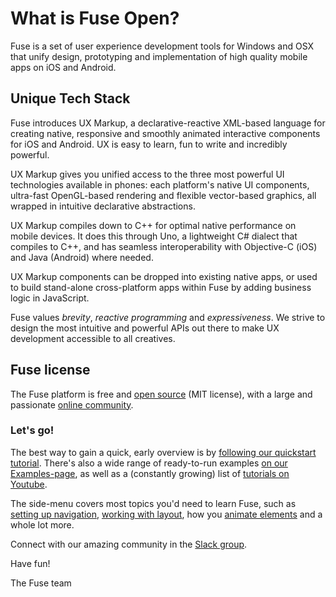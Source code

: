 # What is Fuse Open?

Fuse is a set of user experience development tools for Windows and OSX that unify design, prototyping and implementation of high quality mobile apps on iOS and Android.

## Unique Tech Stack

Fuse introduces UX Markup, a declarative-reactive XML-based language for creating native, responsive and smoothly animated interactive components for iOS and Android. UX is easy to learn, fun to write and incredibly powerful.

UX Markup gives you unified access to the three most powerful UI technologies available in phones: each platform's native UI components, ultra-fast OpenGL-based rendering and flexible vector-based graphics, all wrapped in intuitive declarative abstractions.

UX Markup compiles down to C++ for optimal native performance on mobile devices. It does this through Uno, a lightweight C# dialect that compiles to C++, and has seamless interoperability with Objective-C (iOS) and Java (Android) where needed. 

UX Markup components can be dropped into existing native apps, or used to build stand-alone cross-platform apps within Fuse by adding business logic in JavaScript. 

Fuse values *brevity*, *reactive programming* and *expressiveness*. We strive to design the most intuitive and powerful APIs out there to make UX development accessible to all creatives.

## Fuse license

The Fuse platform is free and [open source](https://fuse-open.github.io) (MIT license), with a large and passionate [online community](https://fusecommunity.slack.com). 

### Let's go!

The best way to gain a quick, early overview is by [following our quickstart tutorial](basics/quickstart.md). There's also a wide range of ready-to-run examples [on our Examples-page](https://fuse-open.github.io/examples/), as well as a (constantly growing) list of [tutorials on Youtube](https://www.youtube.com/playlist?list=PLdlqWm6b-XALJgM3fGa4q95Yipsgb8Q1o).

The side-menu covers most topics you'd need to learn Fuse, such as [setting up navigation](navigation/navigation.html), [working with layout](layout/layout.html), how you [animate elements](fuse/animations/animator.html) and a whole lot more.

Connect with our amazing community in the [Slack group](http://slackcommunity.fusetools.com/).

Have fun!

The Fuse team
